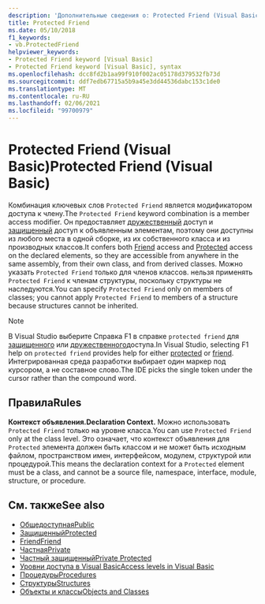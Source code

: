 ```yaml
---
description: 'Дополнительные сведения о: Protected Friend (Visual Basic)'
title: Protected Friend
ms.date: 05/10/2018
f1_keywords:
- vb.ProtectedFriend
helpviewer_keywords:
- Protected Friend keyword [Visual Basic]
- Protected Friend keyword [Visual Basic], syntax
ms.openlocfilehash: dcc8fd2b1aa99f910f002ac05178d379532fb73d
ms.sourcegitcommit: ddf7edb67715a5b9a45e3dd44536dabc153c1de0
ms.translationtype: MT
ms.contentlocale: ru-RU
ms.lasthandoff: 02/06/2021
ms.locfileid: "99700979"
---
```

# <a name="protected-friend-visual-basic"></a><span data-ttu-id="036a7-103">Protected Friend (Visual Basic)</span><span class="sxs-lookup"><span data-stu-id="036a7-103">Protected Friend (Visual Basic)</span></span>

<span data-ttu-id="036a7-104">Комбинация ключевых слов `Protected Friend` является модификатором доступа к члену.</span><span class="sxs-lookup"><span data-stu-id="036a7-104">The `Protected Friend` keyword combination is a member access modifier.</span></span> <span data-ttu-id="036a7-105">Он предоставляет [дружественный](friend.md) доступ и [защищенный](protected.md) доступ к объявленным элементам, поэтому они доступны из любого места в одной сборке, из их собственного класса и из производных классов.</span><span class="sxs-lookup"><span data-stu-id="036a7-105">It confers both [Friend](friend.md) access and [Protected](protected.md) access on the declared elements, so they are accessible from anywhere in the same assembly, from their own class, and from derived classes.</span></span> <span data-ttu-id="036a7-106">Можно указать `Protected Friend` только для членов классов. нельзя применять `Protected Friend` к членам структуры, поскольку структуры не наследуются.</span><span class="sxs-lookup"><span data-stu-id="036a7-106">You can specify `Protected Friend` only on members of classes; you cannot apply `Protected Friend` to members of a structure because structures cannot be inherited.</span></span>

> [!NOTE]
> <span data-ttu-id="036a7-107">В Visual Studio выберите Справка F1 в справке `protected friend` для [защищенного](protected.md) или [дружественного](friend.md)доступа.</span><span class="sxs-lookup"><span data-stu-id="036a7-107">In Visual Studio, selecting F1 help on `protected friend` provides help for either [protected](protected.md) or [friend](friend.md).</span></span> <span data-ttu-id="036a7-108">Интегрированная среда разработки выбирает один маркер под курсором, а не составное слово.</span><span class="sxs-lookup"><span data-stu-id="036a7-108">The IDE picks the single token under the cursor rather than the compound word.</span></span>

## <a name="rules"></a><span data-ttu-id="036a7-109">Правила</span><span class="sxs-lookup"><span data-stu-id="036a7-109">Rules</span></span>

<span data-ttu-id="036a7-110">**Контекст объявления.**</span><span class="sxs-lookup"><span data-stu-id="036a7-110">**Declaration Context.**</span></span> <span data-ttu-id="036a7-111">Можно использовать `Protected Friend` только на уровне класса.</span><span class="sxs-lookup"><span data-stu-id="036a7-111">You can use `Protected Friend` only at the class level.</span></span> <span data-ttu-id="036a7-112">Это означает, что контекст объявления для `Protected` элемента должен быть классом и не может быть исходным файлом, пространством имен, интерфейсом, модулем, структурой или процедурой.</span><span class="sxs-lookup"><span data-stu-id="036a7-112">This means the declaration context for a `Protected` element must be a class, and cannot be a source file, namespace, interface, module, structure, or procedure.</span></span>

## <a name="see-also"></a><span data-ttu-id="036a7-113">См. также</span><span class="sxs-lookup"><span data-stu-id="036a7-113">See also</span></span>

- [<span data-ttu-id="036a7-114">Общедоступная</span><span class="sxs-lookup"><span data-stu-id="036a7-114">Public</span></span>](public.md)
- [<span data-ttu-id="036a7-115">Защищенный</span><span class="sxs-lookup"><span data-stu-id="036a7-115">Protected</span></span>](protected.md)
- [<span data-ttu-id="036a7-116">Friend</span><span class="sxs-lookup"><span data-stu-id="036a7-116">Friend</span></span>](friend.md)
- [<span data-ttu-id="036a7-117">Частная</span><span class="sxs-lookup"><span data-stu-id="036a7-117">Private</span></span>](private.md)
- [<span data-ttu-id="036a7-118">Частный защищенный</span><span class="sxs-lookup"><span data-stu-id="036a7-118">Private Protected</span></span>](./private-protected.md)
- [<span data-ttu-id="036a7-119">Уровни доступа в Visual Basic</span><span class="sxs-lookup"><span data-stu-id="036a7-119">Access levels in Visual Basic</span></span>](../../programming-guide/language-features/declared-elements/access-levels.md)
- [<span data-ttu-id="036a7-120">Процедуры</span><span class="sxs-lookup"><span data-stu-id="036a7-120">Procedures</span></span>](../../programming-guide/language-features/procedures/index.md)
- [<span data-ttu-id="036a7-121">Структуры</span><span class="sxs-lookup"><span data-stu-id="036a7-121">Structures</span></span>](../../programming-guide/language-features/data-types/structures.md)
- [<span data-ttu-id="036a7-122">Объекты и классы</span><span class="sxs-lookup"><span data-stu-id="036a7-122">Objects and Classes</span></span>](../../programming-guide/language-features/objects-and-classes/index.md)
